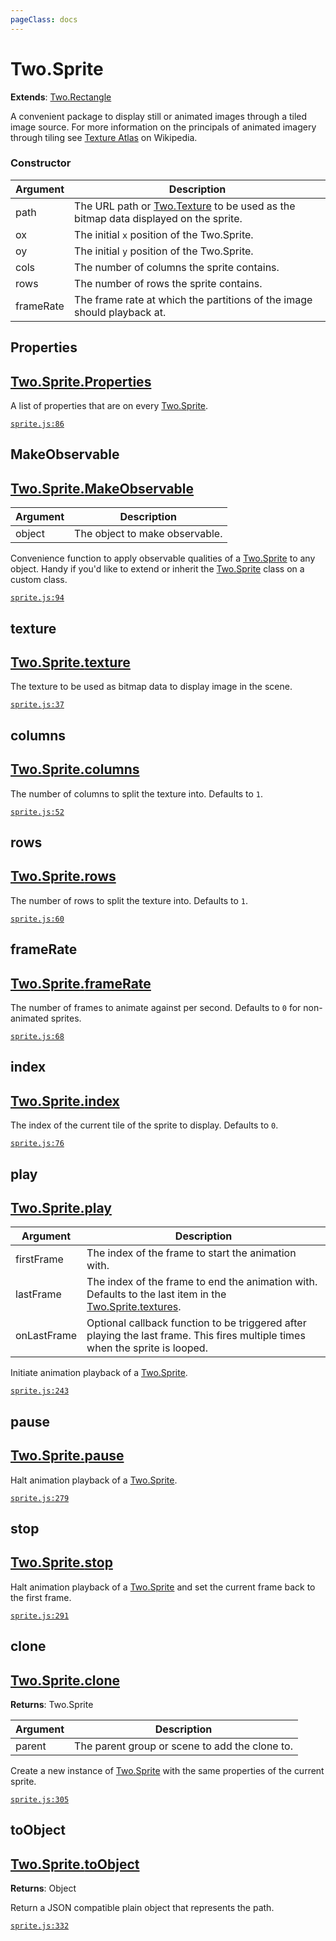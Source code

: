 ```yaml
---
pageClass: docs
---
```


# Two.Sprite


<div class="extends">

__Extends__: [Two.Rectangle](/docs/shapes/rectangle/)

</div>


A convenient package to display still or animated images through a tiled image source. For more information on the principals of animated imagery through tiling see [Texture Atlas](https://en.wikipedia.org/wiki/Texture_atlas) on Wikipedia.


<div class="meta">
  <custom-button text="Source" type="source" href="https://github.com/jonobr1/two.js/blob/dev/src/effects/sprite.js" />
</div>



### Constructor


| Argument | Description |
| ---- | ----------- |
|  path  | The URL path or [Two.Texture](/docs/texture) to be used as the bitmap data displayed on the sprite. |
|  ox  | The initial `x` position of the Two.Sprite. |
|  oy  | The initial `y` position of the Two.Sprite. |
|  cols  | The number of columns the sprite contains. |
|  rows  | The number of rows the sprite contains. |
|  frameRate  | The frame rate at which the partitions of the image should playback at. |



<div class="static member ">

## Properties

<h2 class="longname" aria-hidden="true"><a href="#Properties"><span class="prefix">Two.Sprite.</span><span class="shortname">Properties</span></a></h2>










<div class="properties">

A list of properties that are on every [Two.Sprite](/docs/sprite).

</div>








<div class="meta">

  [`sprite.js:86`](https://github.com/jonobr1/two.js/blob/dev/src/effects/sprite.js#L86)

</div>






</div>



<div class="static function ">

## MakeObservable

<h2 class="longname" aria-hidden="true"><a href="#MakeObservable"><span class="prefix">Two.Sprite.</span><span class="shortname">MakeObservable</span></a></h2>












<div class="params">

| Argument | Description |
| ---- | ----------- |
|  object  | The object to make observable. |
</div>




<div class="description">

Convenience function to apply observable qualities of a [Two.Sprite](/docs/sprite) to any object. Handy if you'd like to extend or inherit the [Two.Sprite](/docs/sprite) class on a custom class.

</div>



<div class="meta">

  [`sprite.js:94`](https://github.com/jonobr1/two.js/blob/dev/src/effects/sprite.js#L94)

</div>






</div>



<div class="instance member ">

## texture

<h2 class="longname" aria-hidden="true"><a href="#texture"><span class="prefix">Two.Sprite.</span><span class="shortname">texture</span></a></h2>










<div class="properties">

The texture to be used as bitmap data to display image in the scene.

</div>








<div class="meta">

  [`sprite.js:37`](https://github.com/jonobr1/two.js/blob/dev/src/effects/sprite.js#L37)

</div>






</div>



<div class="instance member ">

## columns

<h2 class="longname" aria-hidden="true"><a href="#columns"><span class="prefix">Two.Sprite.</span><span class="shortname">columns</span></a></h2>










<div class="properties">

The number of columns to split the texture into. Defaults to `1`.

</div>








<div class="meta">

  [`sprite.js:52`](https://github.com/jonobr1/two.js/blob/dev/src/effects/sprite.js#L52)

</div>






</div>



<div class="instance member ">

## rows

<h2 class="longname" aria-hidden="true"><a href="#rows"><span class="prefix">Two.Sprite.</span><span class="shortname">rows</span></a></h2>










<div class="properties">

The number of rows to split the texture into. Defaults to `1`.

</div>








<div class="meta">

  [`sprite.js:60`](https://github.com/jonobr1/two.js/blob/dev/src/effects/sprite.js#L60)

</div>






</div>



<div class="instance member ">

## frameRate

<h2 class="longname" aria-hidden="true"><a href="#frameRate"><span class="prefix">Two.Sprite.</span><span class="shortname">frameRate</span></a></h2>










<div class="properties">

The number of frames to animate against per second. Defaults to `0` for non-animated sprites.

</div>








<div class="meta">

  [`sprite.js:68`](https://github.com/jonobr1/two.js/blob/dev/src/effects/sprite.js#L68)

</div>






</div>



<div class="instance member ">

## index

<h2 class="longname" aria-hidden="true"><a href="#index"><span class="prefix">Two.Sprite.</span><span class="shortname">index</span></a></h2>










<div class="properties">

The index of the current tile of the sprite to display. Defaults to `0`.

</div>








<div class="meta">

  [`sprite.js:76`](https://github.com/jonobr1/two.js/blob/dev/src/effects/sprite.js#L76)

</div>






</div>



<div class="instance function ">

## play

<h2 class="longname" aria-hidden="true"><a href="#play"><span class="prefix">Two.Sprite.</span><span class="shortname">play</span></a></h2>












<div class="params">

| Argument | Description |
| ---- | ----------- |
|  firstFrame  | The index of the frame to start the animation with. |
|  lastFrame  | The index of the frame to end the animation with. Defaults to the last item in the [Two.Sprite.textures](/docs/sprite/#two-sprite-textures). |
|  onLastFrame  | Optional callback function to be triggered after playing the last frame. This fires multiple times when the sprite is looped. |
</div>




<div class="description">

Initiate animation playback of a [Two.Sprite](/docs/sprite).

</div>



<div class="meta">

  [`sprite.js:243`](https://github.com/jonobr1/two.js/blob/dev/src/effects/sprite.js#L243)

</div>






</div>



<div class="instance function ">

## pause

<h2 class="longname" aria-hidden="true"><a href="#pause"><span class="prefix">Two.Sprite.</span><span class="shortname">pause</span></a></h2>















<div class="description">

Halt animation playback of a [Two.Sprite](/docs/sprite).

</div>



<div class="meta">

  [`sprite.js:279`](https://github.com/jonobr1/two.js/blob/dev/src/effects/sprite.js#L279)

</div>






</div>



<div class="instance function ">

## stop

<h2 class="longname" aria-hidden="true"><a href="#stop"><span class="prefix">Two.Sprite.</span><span class="shortname">stop</span></a></h2>















<div class="description">

Halt animation playback of a [Two.Sprite](/docs/sprite) and set the current frame back to the first frame.

</div>



<div class="meta">

  [`sprite.js:291`](https://github.com/jonobr1/two.js/blob/dev/src/effects/sprite.js#L291)

</div>






</div>



<div class="instance function ">

## clone

<h2 class="longname" aria-hidden="true"><a href="#clone"><span class="prefix">Two.Sprite.</span><span class="shortname">clone</span></a></h2>




<div class="returns">

__Returns__: Two.Sprite



</div>









<div class="params">

| Argument | Description |
| ---- | ----------- |
|  parent  | The parent group or scene to add the clone to. |
</div>




<div class="description">

Create a new instance of [Two.Sprite](/docs/sprite) with the same properties of the current sprite.

</div>



<div class="meta">

  [`sprite.js:305`](https://github.com/jonobr1/two.js/blob/dev/src/effects/sprite.js#L305)

</div>






</div>



<div class="instance function ">

## toObject

<h2 class="longname" aria-hidden="true"><a href="#toObject"><span class="prefix">Two.Sprite.</span><span class="shortname">toObject</span></a></h2>




<div class="returns">

__Returns__: Object



</div>












<div class="description">

Return a JSON compatible plain object that represents the path.

</div>



<div class="meta">

  [`sprite.js:332`](https://github.com/jonobr1/two.js/blob/dev/src/effects/sprite.js#L332)

</div>






</div>


